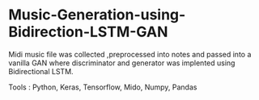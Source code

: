 # Music-Generation-using-Bidirection-LSTM-GAN
Midi music file was collected ,preprocessed into notes and passed into a vanilla GAN where discriminator and generator was implented using Bidirectional LSTM.

Tools : Python, Keras, Tensorflow, Mido, Numpy, Pandas
